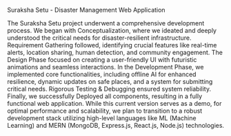 Suraksha Setu - Disaster Management Web Application

The Suraksha Setu project underwent a comprehensive development process. We began with Conceptualization, where we ideated and deeply understood the critical needs for disaster-resilient infrastructure. Requirement Gathering followed, identifying crucial features like real-time alerts, location sharing, human detection, and community engagement. The Design Phase focused on creating a user-friendly UI with futuristic animations and seamless interactions. In the Development Phase, we implemented core functionalities, including offline AI for enhanced resilience, dynamic updates on safe places, and a system for submitting critical needs. Rigorous Testing & Debugging ensured system reliability. Finally, we successfully Deployed all components, resulting in a fully functional web application. While this current version serves as a demo, for optimal performance and scalability, we plan to transition to a robust development stack utilizing high-level languages like ML (Machine Learning) and MERN (MongoDB, Express.js, React.js, Node.js) technologies.

